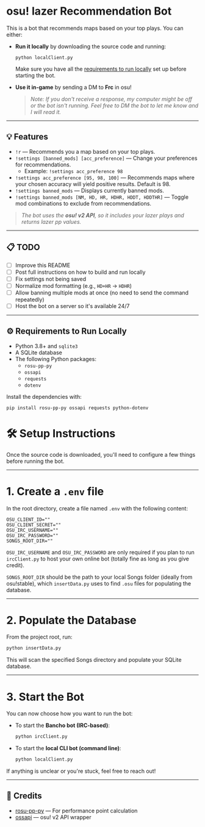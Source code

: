 # osu! lazer Recommendation Bot

This is a bot that recommends maps based on your top plays. You can either:

- **Run it locally** by downloading the source code and running:

    ```
    python localClient.py
    ```

    Make sure you have all the [requirements to run locally](https://github.com/Frc-dev/FrcBot/tree/master?tab=readme-ov-file#%EF%B8%8F-requirements-to-run-locally) set up before starting the bot.

- **Use it in-game** by sending a DM to **Frc** in osu!  
  > _Note: If you don't receive a response, my computer might be off or the bot isn't running. Feel free to DM the bot to let me know and I will read it._

---

## 💡 Features

- `!r` — Recommends you a map based on your top plays.
- `!settings [banned_mods] [acc_preference]` — Change your preferences for recommendations.
  - Example: `!settings acc_preference 98`
- `!settings acc_preference [95, 98, 100]` — Recommends maps where your chosen accuracy will yield positive results. Default is 98.
- `!settings banned_mods` — Displays currently banned mods.
- `!settings banned_mods [NM, HD, HR, HDHR, HDDT, HDDTHR]` — Toggle mod combinations to exclude from recommendations.

> _The bot uses the **osu! v2 API**, so it includes your lazer plays and returns lazer pp values._

---

## 📋 TODO

- [ ] Improve this README
- [ ] Post full instructions on how to build and run locally
- [ ] Fix settings not being saved
- [ ] Normalize mod formatting (e.g., `HD+HR` → `HDHR`)
- [ ] Allow banning multiple mods at once (no need to send the command repeatedly)
- [ ] Host the bot on a server so it's available 24/7

---

## ⚙️ Requirements to Run Locally

- Python 3.8+ and `sqlite3`
- A SQLite database
- The following Python packages:
  - `rosu-pp-py`
  - `ossapi`
  - `requests`
  - `dotenv`

Install the dependencies with:

```bash
pip install rosu-pp-py ossapi requests python-dotenv
```
# 🛠️ Setup Instructions

Once the source code is downloaded, you'll need to configure a few things before running the bot.

---

# 1. Create a `.env` file

In the root directory, create a file named `.env` with the following content:

```env
OSU_CLIENT_ID=""
OSU_CLIENT_SECRET=""
OSU_IRC_USERNAME=""
OSU_IRC_PASSWORD=""
SONGS_ROOT_DIR=""
```

`OSU_IRC_USERNAME` and `OSU_IRC_PASSWORD` are only required if you plan to run `ircClient.py` to host your own online bot (totally fine as long as you give credit).

`SONGS_ROOT_DIR` should be the path to your local Songs folder (ideally from osu!stable), which `insertData.py` uses to find `.osu` files for populating the database.

---

# 2. Populate the Database

From the project root, run:

```bash
python insertData.py
```

This will scan the specified Songs directory and populate your SQLite database.

---

# 3. Start the Bot

You can now choose how you want to run the bot:

- To start the **Bancho bot (IRC-based)**:

  ```bash
  python ircClient.py
  ```

- To start the **local CLI bot (command line)**:

  ```bash
  python localClient.py
  ```
  
If anything is unclear or you're stuck, feel free to reach out!

---

## 🧠 Credits

- [rosu-pp-py](https://github.com/4nykey/rosu-pp-py) — For performance point calculation
- [ossapi](https://github.com/ppy/ossapi) — osu! v2 API wrapper
